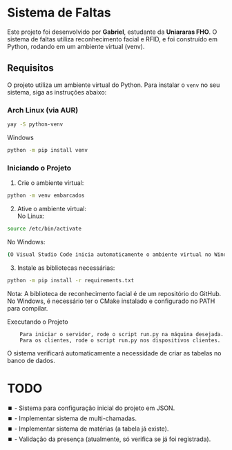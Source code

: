 # Sistema de Faltas

Este projeto foi desenvolvido por **Gabriel**, estudante da **Uniararas FHO**. O sistema de faltas utiliza reconhecimento facial e RFID, e foi construído em Python, rodando em um ambiente virtual (venv).

## Requisitos

O projeto utiliza um ambiente virtual do Python. Para instalar o `venv` no seu sistema, siga as instruções abaixo:

### Arch Linux (via AUR)

```bash
yay -S python-venv
```

Windows
```bash
python -m pip install venv
```

### Iniciando o Projeto
1. Crie o ambiente virtual:
 
```bash
python -m venv embarcados
```

2. Ative o ambiente virtual:<br>
No Linux:

```bash
source /etc/bin/activate
```
No Windows:

```bash
(O Visual Studio Code inicia automaticamente o ambiente virtual no Windows/Linux).
```

3. Instale as bibliotecas necessárias:

```bash
python -m pip install -r requirements.txt
```

Nota: A biblioteca de reconhecimento facial é de um repositório do GitHub. No Windows, é necessário ter o CMake instalado e configurado no PATH para compilar.

Executando o Projeto

```
    Para iniciar o servidor, rode o script run.py na máquina desejada.
    Para os clientes, rode o script run.py nos dispositivos clientes.
```

O sistema verificará automaticamente a necessidade de criar as tabelas no banco de dados.

# TODO

⏹️ - Sistema para configuração inicial do projeto em JSON.<br>
⏹️ - Implementar sistema de multi-chamadas.<br>
⏹️ - Implementar sistema de matérias (a tabela já existe).<br>
⏹️ - Validação da presença (atualmente, só verifica se já foi registrada).
